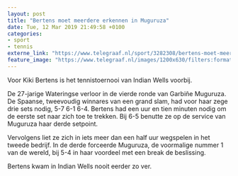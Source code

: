 ```yaml
---
layout: post
title: "Bertens moet meerdere erkennen in Muguruza"
date: Tue, 12 Mar 2019 21:49:58 +0100
categories: 
- sport 
- tennis 
externe_link: "https://www.telegraaf.nl/sport/3282308/bertens-moet-meerdere-erkennen-in-muguruza"
feature_image: "https://www.telegraaf.nl/images/1200x630/filters:format(jpeg):quality(80)/cdn-kiosk-api.telegraaf.nl/65ee5e56-4508-11e9-b996-452dd13241ea.jpg"
---
```


<p class="intro">Voor Kiki Bertens is het tennistoernooi van Indian Wells voorbij.</p> <p>De 27-jarige Wateringse verloor in de vierde ronde van Garbiñe Muguruza. De Spaanse, tweevoudig winnares van een grand slam, had voor haar zege drie sets nodig, 5-7 6-1 6-4. Bertens had een uur en tien minuten nodig om de eerste set naar zich toe te trekken. Bij 6-5 benutte ze op de service van Muguruza haar derde setpoint.</p><p>Vervolgens liet ze zich in iets meer dan een half uur wegspelen in het tweede bedrijf. In de derde forceerde Muguruza, de voormalige nummer 1 van de wereld, bij 5-4 in haar voordeel met een break de beslissing.</p><p>Bertens kwam in Indian Wells nooit eerder zo ver.</p>
